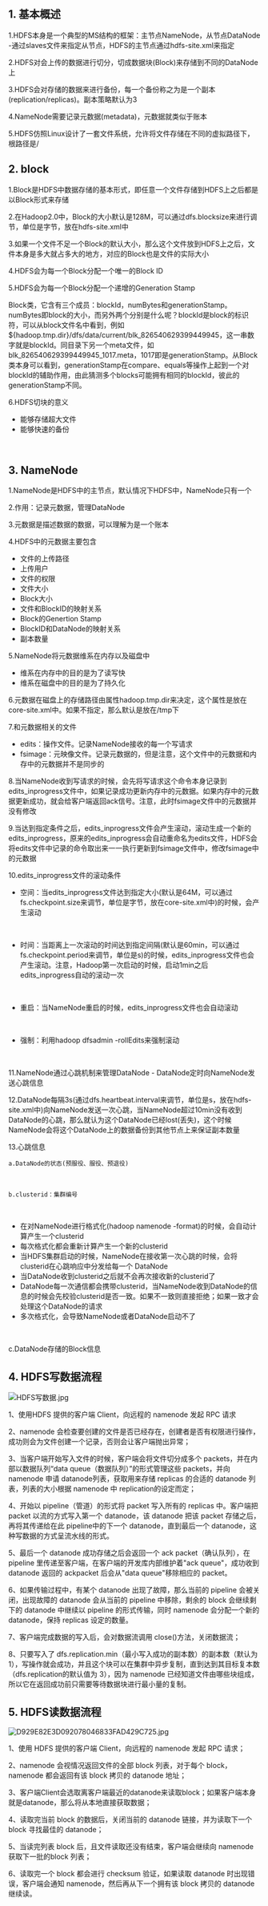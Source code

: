 ## 1. 基本概述


1.HDFS本身是一个典型的MS结构的框架：主节点NameNode，从节点DataNode -通过slaves文件来指定从节点，HDFS的主节点通过hdfs-site.xml来指定
​

2.HDFS对会上传的数据进行切分，切成数据块(Block)来存储到不同的DataNode上
​

3.HDFS会对存储的数据来进行备份，每一个备份称之为是一个副本(replication/replicas)。副本策略默认为3
​

4.NameNode需要记录元数据(metadata)，元数据就类似于账本
​

5.HDFS仿照Linux设计了一套文件系统，允许将文件存储在不同的虚拟路径下，根路径是/
​

## 2. block


1.Block是HDFS中数据存储的基本形式，即任意一个文件存储到HDFS上之后都是以Block形式来存储
​

2.在Hadoop2.0中，Block的大小默认是128M，可以通过dfs.blocksize来进行调节，单位是字节，放在hdfs-site.xml中
​

3.如果一个文件不足一个Block的默认大小，那么这个文件放到HDFS上之后，文件本身是多大就占多大的地方，对应的Block也是文件的实际大小
​

4.HDFS会为每一个Block分配一个唯一的Block ID
​

5.HDFS会为每一个Block分配一个递增的Generation Stamp
​

Block类，它含有三个成员：blockId，numBytes和generationStamp。numBytes即block的大小，而另外两个分别是什么呢？blockId是block的标识符，可以从block文件名中看到，例如${hadoop.tmp.dir}/dfs/data/current/blk_826540629399449945，这一串数字就是blockId。同目录下另一个meta文件，如blk_826540629399449945_1017.meta，1017即是generationStamp。从Block类本身可以看到，generationStamp在compare、equals等操作上起到一个对blockId的辅助作用，由此猜测多个blocks可能拥有相同的blockId，彼此的generationStamp不同。
​

6.HDFS切块的意义

- 能够存储超大文件
- 能够快速的备份

​

## 3. NameNode


1.NameNode是HDFS中的主节点，默认情况下HDFS中，NameNode只有一个
​

2.作用：记录元数据，管理DataNode
​

3.元数据是描述数据的数据，可以理解为是一个账本
​

4.HDFS中的元数据主要包含

- 文件的上传路径
- 上传用户
- 文件的权限
- 文件大小
- Block大小
- 文件和BlockID的映射关系
- Block的Genertion Stamp
- BlockID和DataNode的映射关系
- 副本数量



5.NameNode将元数据维系在内存以及磁盘中

- 维系在内存中的目的是为了读写快
- 维系在磁盘中的目的是为了持久化



6.元数据在磁盘上的存储路径由属性hadoop.tmp.dir来决定，这个属性是放在core-site.xml中。如果不指定，那么默认是放在/tmp下
​

7.和元数据相关的文件

- edits：操作文件。记录NameNode接收的每一个写请求
- fsimage：元映像文件。记录元数据的，但是注意，这个文件中的元数据和内存中的元数据并不是同步的



8.当NameNode收到写请求的时候，会先将写请求这个命令本身记录到edits_inprogress文件中，如果记录成功更新内存中的元数据。如果内存中的元数据更新成功，就会给客户端返回ack信号。注意，此时fsimage文件中的元数据并没有修改
​

9.当达到指定条件之后，edits_inprogress文件会产生滚动，滚动生成一个新的edits_inprogress，原来的edits_inprogress会自动重命名为edits文件，HDFS会将edits文件中记录的命令取出来一一执行更新到fsimage文件中，修改fsimage中的元数据
​

10.edits_inprogress文件的滚动条件
​


- 空间：当edits_inprogress文件达到指定大小(默认是64M，可以通过fs.checkpoint.size来调节，单位是字节，放在core-site.xml中)的时候，会产生滚动

​


- 时间：当距离上一次滚动的时间达到指定间隔(默认是60min，可以通过fs.checkpoint.period来调节，单位是s)的时候，edits_inprogress文件也会产生滚动。注意，Hadoop第一次启动的时候，启动1min之后edits_inprogress自动的滚动一次

​


- 重启：当NameNode重启的时候，edits_inprogress文件也会自动滚动

​


- 强制：利用hadoop dfsadmin -rollEdits来强制滚动

​

11.NameNode通过心跳机制来管理DataNode - DataNode定时向NameNode发送心跳信息
​

12.DataNode每隔3s(通过dfs.heartbeat.interval来调节，单位是s，放在hdfs-site.xml中)向NameNode发送一次心跳，当NameNode超过10min没有收到DataNode的心跳，那么就认为这个DataNode已经lost(丢失)，这个时候NameNode会将这个DataNode上的数据备份到其他节点上来保证副本数量
​

13.心跳信息
​

    a.DataNode的状态(预服役、服役、预退役)
​

    b.clusterid：集群编号
​


- 在对NameNode进行格式化(hadoop namenode -format)的时候，会自动计算产生一个clusterid
- 每次格式化都会重新计算产生一个新的clusterid
- 当HDFS集群启动的时候，NameNode在接收第一次心跳的时候，会将clusterid在心跳响应中分发给每一个		DataNode
- 当DataNode收到clusterid之后就不会再次接收新的clusterid了
- DataNode每一次通信都会携带clusterid，当NameNode收到DataNode的信息的时候会先校验clusterid是否一致。如果不一致则直接拒绝；如果一致才会处理这个DataNode的请求
- 多次格式化，会导致NameNode或者DataNode启动不了

​

   c.DataNode存储的Block信息
​

## 4. HDFS写数据流程
![HDFS写数据.jpg](https://cdn.nlark.com/yuque/0/2022/jpeg/25452040/1641641049610-c8530447-d97c-4fec-bf25-88e8917eeadf.jpeg#clientId=u124c66a5-a971-4&crop=0&crop=0&crop=1&crop=1&from=ui&id=u5df22430&margin=%5Bobject%20Object%5D&name=HDFS%E5%86%99%E6%95%B0%E6%8D%AE.jpg&originHeight=620&originWidth=1039&originalType=binary&ratio=1&rotation=0&showTitle=false&size=108451&status=done&style=none&taskId=ucb884f1e-f0ae-4ead-87bd-43bf39f0674&title=)
​

1、使用HDFS 提供的客户端 Client，向远程的 namenode 发起 RPC 请求
​

2、namenode 会检查要创建的文件是否已经存在，创建者是否有权限进行操作，成功则会为文件创建一个记录，否则会让客户端抛出异常；
​

3、当客户端开始写入文件的时候，客户端会将文件切分成多个 packets，并在内部以数据队列“data queue（数据队列）”的形式管理这些 packets，并向 namenode 申请 datanode列表，获取用来存储 replicas 的合适的 datanode 列表，列表的大小根据 namenode 中 replication的设定而定；
​

4、开始以 pipeline（管道）的形式将 packet 写入所有的 replicas 中。客户端把 packet 以流的方式写入第一个 datanode，该 datanode 把该 packet 存储之后，再将其传递给在此 pipeline中的下一个 datanode，直到最后一个 datanode，这种写数据的方式呈流水线的形式。
​

5、最后一个 datanode 成功存储之后会返回一个 ack packet（确认队列），在 pipeline 里传递至客户端，在客户端的开发库内部维护着"ack queue"，成功收到 datanode 返回的 ackpacket 后会从"data queue"移除相应的 packet。
​

6、如果传输过程中，有某个 datanode 出现了故障，那么当前的 pipeline 会被关闭，出现故障的 datanode 会从当前的 pipeline 中移除，剩余的 block 会继续剩下的 datanode 中继续以 pipeline 的形式传输，同时 namenode 会分配一个新的 datanode，保持 replicas 设定的数量。
​

7、客户端完成数据的写入后，会对数据流调用 close()方法，关闭数据流；
​

8、只要写入了 dfs.replication.min（最小写入成功的副本数）的副本数（默认为 1），写操作就会成功，并且这个块可以在集群中异步复制，直到达到其目标复本数（dfs.replication的默认值为 3），因为 namenode 已经知道文件由哪些块组成，所以它在返回成功前只需要等待数据块进行最小量的复制。
​

## 5. HDFS读数据流程
![D929E82E3D092078046833FAD429C725.jpg](https://cdn.nlark.com/yuque/0/2022/jpeg/25452040/1641642380792-1b198ae5-6763-4754-be76-983c1911d0a3.jpeg#clientId=u2b6e509c-774f-4&crop=0&crop=0&crop=1&crop=1&from=drop&id=uf2bbfc92&margin=%5Bobject%20Object%5D&name=D929E82E3D092078046833FAD429C725.jpg&originHeight=848&originWidth=1397&originalType=binary&ratio=1&rotation=0&showTitle=false&size=91136&status=done&style=none&taskId=ue2760f8e-c5aa-4119-8231-2b511899032&title=)


1、使用 HDFS 提供的客户端 Client，向远程的 namenode 发起 RPC 请求；
​

2、namenode 会视情况返回文件的全部 block 列表，对于每个 block，namenode 都会返回有该 block 拷贝的 datanode 地址；
​

3、客户端Client会选取离客户端最近的datanode来读取block；如果客户端本身就是datanode，那么将从本地直接获取数据；
​

4、读取完当前 block 的数据后，关闭当前的 datanode 链接，并为读取下一个 block 寻找最佳的 datanode；
​

5、当读完列表 block 后，且文件读取还没有结束，客户端会继续向 namenode 获取下一批的block 列表；
​

6、读取完一个 block 都会进行 checksum 验证，如果读取 datanode 时出现错误，客户端会通知 namenode，然后再从下一个拥有该 block 拷贝的 datanode 继续读。
​

​

